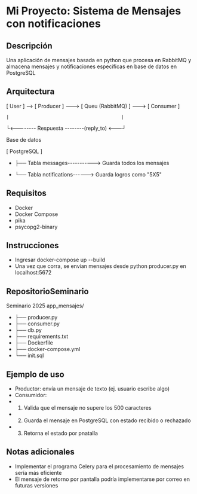 # Mi Proyecto: Sistema de Mensajes con notificaciones

## Descripción
Una aplicación de mensajes basada en python que procesa en RabbitMQ y almacena mensajes y notificaciones específicas en base de datos en PostgreSQL

## Arquitectura
[ User ] --> [ Producer ] ---> [ Queu (RabbitMQ) ] ---> [ Consumer ]

    |                                          |
   └<-------- Respuesta --------(reply_to) <---┘


Base de datos

[ PostgreSQL ]
*   ├── Tabla messages-----------> Guarda todos los mensajes

   
 *  └── Tabla notifications------> Guarda logros como "5X5"

## Requisitos
- Docker
- Docker Compose
- pika
- psycopg2-binary


## Instrucciones
* Ingresar docker-compose up --build
* Una vez que corra, se envían mensajes desde python producer.py
en localhost:5672


## RepositorioSeminario
Seminario 2025
app_mensajes/
* ├── producer.py
* ├── consumer.py
* ├── db.py
* ├── requirements.txt
* ├── Dockerfile
* ├── docker-compose.yml
* └── init.sql


## Ejemplo de uso
* Productor: envía un mensaje de texto (ej. usuario escribe algo)
* Consumidor:
* 1) Valida que el mensaje no supere los 500 caracteres
* 2) Guarda el mensaje en PostgreSQL con estado recibido o rechazado
* 3) Retorna el estado por pnatalla


## Notas adicionales
- Implementar el programa Celery para el procesamiento de mensajes sería más eficiente
- El mensaje de retorno por pantalla podría implementarse por correo en futuras versiones
